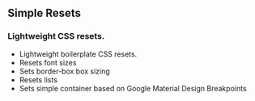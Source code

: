 ## Simple Resets

### Lightweight CSS resets.

- Lightweight boilerplate CSS resets.
- Resets font sizes
- Sets border-box box sizing
- Resets lists
- Sets simple container based on Google Material Design Breakpoints
